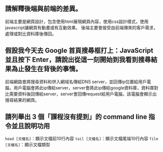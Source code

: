 ## 請解釋後端與前端的差異。
前端主要是網頁設計，包含使用html展現網頁內容，使用css設計樣式，使用javascript讓網頁有動畫或有互動效果。
後端主要會接受由前端傳來的客戶需求，處理或對比資料庫後傳回。


## 假設我今天去 Google 首頁搜尋框打上：JavaScript 並且按下 Enter，請說出從這一刻開始到我看到搜尋結果為止發生在背後的事情。
前端網路會將搜尋資料和併入網域名傳給DNS server，並回傳ip位置給用戶電腦，用戶電腦會將此ip傳給server，server會將此ip傳給google資料庫，資料庫對比需要資料後回傳給server，server會回傳request給用戶電腦，該電腦會顯示出搜尋結果的網頁。


## 請列舉出 3 個「課程沒有提到」的 command line 指令並且說明功用
`head [文檔名]`：顯示文檔前10行內容
`tail [文檔名]`：顯示文檔尾端10行內容
`file [文檔名]`：顯示文檔類型
